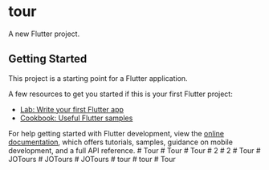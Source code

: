 # tour

A new Flutter project.

## Getting Started

This project is a starting point for a Flutter application.

A few resources to get you started if this is your first Flutter project:

- [Lab: Write your first Flutter app](https://docs.flutter.dev/get-started/codelab)
- [Cookbook: Useful Flutter samples](https://docs.flutter.dev/cookbook)

For help getting started with Flutter development, view the
[online documentation](https://docs.flutter.dev/), which offers tutorials,
samples, guidance on mobile development, and a full API reference.
#   T o u r  
 #   T o u r  
 #   T o u r  
 #   2  
 #   2  
 #   T o u r  
 #   J O T o u r s  
 #   J O T o u r s  
 #   J O T o u r s  
 #   t o u r  
 #   t o u r  
 #   T o u r  
 